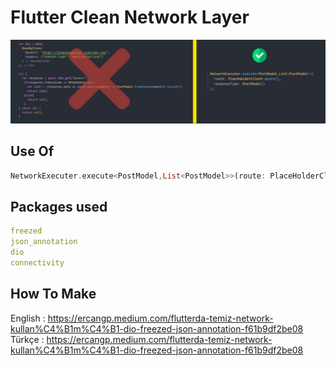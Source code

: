 # Flutter Clean Network Layer

![](assets/compare.jpeg)

## Use Of

```dart
NetworkExecuter.execute<PostModel,List<PostModel>>(route: PlaceHolderClient.posts(), responseType: PostModel());
```

## Packages used
```yaml
freezed
json_annotation
dio
connectivity
```

## How To Make
English : https://ercangp.medium.com/flutterda-temiz-network-kullan%C4%B1m%C4%B1-dio-freezed-json-annotation-f61b9df2be08
Türkçe : https://ercangp.medium.com/flutterda-temiz-network-kullan%C4%B1m%C4%B1-dio-freezed-json-annotation-f61b9df2be08


